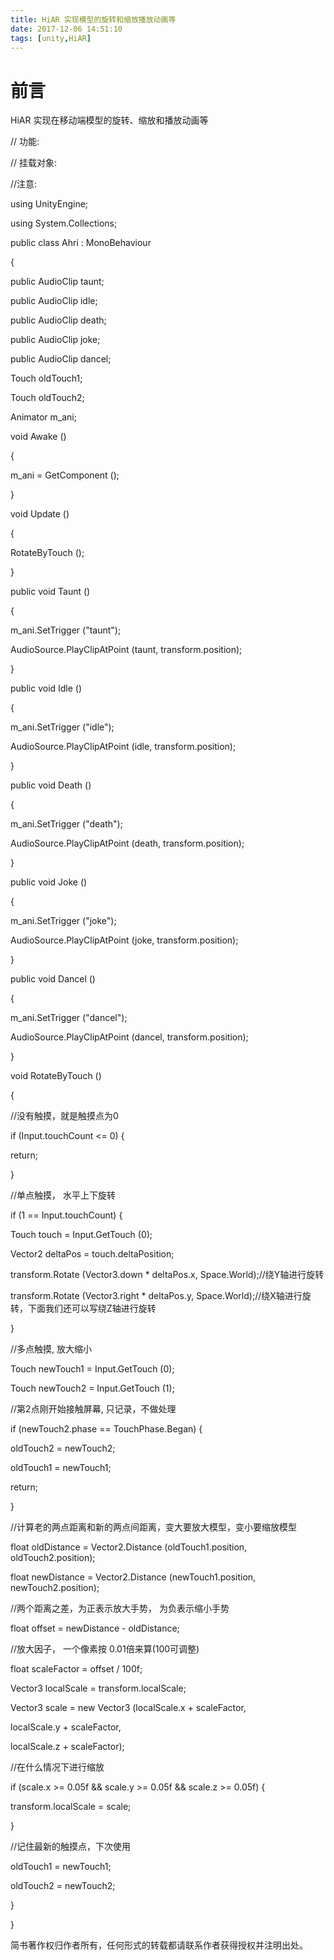 ```yaml
---
title: HiAR 实现模型的旋转和缩放播放动画等
date: 2017-12-06 14:51:10
tags: [unity,HiAR]
---
```

# 前言

HiAR 实现在移动端模型的旋转、缩放和播放动画等

<!--more-->

// 功能:

// 挂载对象:

//注意:

using UnityEngine;

using System.Collections;

public class Ahri : MonoBehaviour

{

public  AudioClip taunt;

public AudioClip idle;

public AudioClip death;

public AudioClip joke;

public AudioClip dancel;

Touch oldTouch1;

Touch oldTouch2;

Animator m_ani;

void Awake ()

{

m_ani = GetComponent ();

}

void Update ()

{

RotateByTouch ();

}

public void  Taunt ()

{

m_ani.SetTrigger ("taunt");

AudioSource.PlayClipAtPoint (taunt, transform.position);

}

public void  Idle ()

{

m_ani.SetTrigger ("idle");

AudioSource.PlayClipAtPoint (idle, transform.position);

}

public void  Death ()

{

m_ani.SetTrigger ("death");

AudioSource.PlayClipAtPoint (death, transform.position);

}

public void  Joke ()

{

m_ani.SetTrigger ("joke");

AudioSource.PlayClipAtPoint (joke, transform.position);

}

public void  Dancel ()

{

m_ani.SetTrigger ("dancel");

AudioSource.PlayClipAtPoint (dancel, transform.position);

}

void RotateByTouch ()

{

//没有触摸，就是触摸点为0

if (Input.touchCount <= 0) {

return;

}

//单点触摸， 水平上下旋转

if (1 == Input.touchCount) {

Touch touch = Input.GetTouch (0);

Vector2 deltaPos = touch.deltaPosition;

transform.Rotate (Vector3.down * deltaPos.x, Space.World);//绕Y轴进行旋转

transform.Rotate (Vector3.right * deltaPos.y, Space.World);//绕X轴进行旋转，下面我们还可以写绕Z轴进行旋转

}

//多点触摸, 放大缩小

Touch newTouch1 = Input.GetTouch (0);

Touch newTouch2 = Input.GetTouch (1);

//第2点刚开始接触屏幕, 只记录，不做处理

if (newTouch2.phase == TouchPhase.Began) {

oldTouch2 = newTouch2;

oldTouch1 = newTouch1;

return;

}

//计算老的两点距离和新的两点间距离，变大要放大模型，变小要缩放模型

float oldDistance = Vector2.Distance (oldTouch1.position, oldTouch2.position);

float newDistance = Vector2.Distance (newTouch1.position, newTouch2.position);

//两个距离之差，为正表示放大手势， 为负表示缩小手势

float offset = newDistance - oldDistance;

//放大因子， 一个像素按 0.01倍来算(100可调整)

float scaleFactor = offset / 100f;

Vector3 localScale = transform.localScale;

Vector3 scale = new Vector3 (localScale.x + scaleFactor,

localScale.y + scaleFactor,

localScale.z + scaleFactor);

//在什么情况下进行缩放

if (scale.x >= 0.05f && scale.y >= 0.05f && scale.z >= 0.05f) {

transform.localScale = scale;

}

//记住最新的触摸点，下次使用

oldTouch1 = newTouch1;

oldTouch2 = newTouch2;

}

}

简书著作权归作者所有，任何形式的转载都请联系作者获得授权并注明出处。